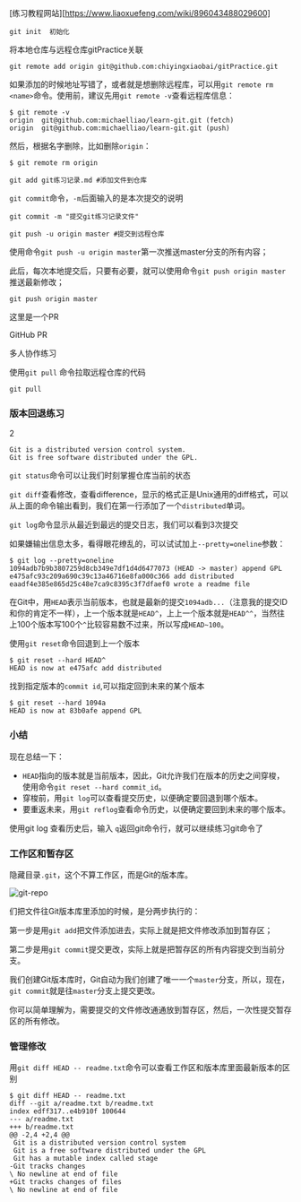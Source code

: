 [练习教程网站][https://www.liaoxuefeng.com/wiki/896043488029600]

```git
git init  初始化
```

将本地仓库与远程仓库gitPractice关联

```git
git remote add origin git@github.com:chiyingxiaobai/gitPractice.git
```

如果添加的时候地址写错了，或者就是想删除远程库，可以用`git remote rm <name>`命令。使用前，建议先用`git remote -v`查看远程库信息：

```git
$ git remote -v
origin  git@github.com:michaelliao/learn-git.git (fetch)
origin  git@github.com:michaelliao/learn-git.git (push)
```

然后，根据名字删除，比如删除`origin`：

```git
$ git remote rm origin
```

```git
git add git练习记录.md #添加文件到仓库 
```

`git commit`命令，`-m`后面输入的是本次提交的说明

```git
git commit -m "提交git练习记录文件"
```

```git
git push -u origin master #提交到远程仓库
```

使用命令`git push -u origin master`第一次推送master分支的所有内容；

此后，每次本地提交后，只要有必要，就可以使用命令`git push origin master`推送最新修改；

```
git push origin master
```



这里是一个PR  

GitHub PR 

多人协作练习

使用`git pull` 命令拉取远程仓库的代码

```git
git pull
```

### 版本回退练习

2 

```
Git is a distributed version control system.
Git is free software distributed under the GPL.
```

`git status`命令可以让我们时刻掌握仓库当前的状态

`git diff`查看修改，查看difference，显示的格式正是Unix通用的diff格式，可以从上面的命令输出看到，我们在第一行添加了一个`distributed`单词。

`git log`命令显示从最近到最远的提交日志，我们可以看到3次提交

如果嫌输出信息太多，看得眼花缭乱的，可以试试加上`--pretty=oneline`参数：

```git
$ git log --pretty=oneline
1094adb7b9b3807259d8cb349e7df1d4d6477073 (HEAD -> master) append GPL
e475afc93c209a690c39c13a46716e8fa000c366 add distributed
eaadf4e385e865d25c48e7ca9c8395c3f7dfaef0 wrote a readme file
```

在Git中，用`HEAD`表示当前版本，也就是最新的提交`1094adb...`（注意我的提交ID和你的肯定不一样），上一个版本就是`HEAD^`，上上一个版本就是`HEAD^^`，当然往上100个版本写100个`^`比较容易数不过来，所以写成`HEAD~100`。

使用`git reset`命令回退到上一个版本

```git
$ git reset --hard HEAD^
HEAD is now at e475afc add distributed
```

找到指定版本的`commit id`,可以指定回到未来的某个版本

```git
$ git reset --hard 1094a
HEAD is now at 83b0afe append GPL
```

### 小结

现在总结一下：

- `HEAD`指向的版本就是当前版本，因此，Git允许我们在版本的历史之间穿梭，使用命令`git reset --hard commit_id`。
- 穿梭前，用`git log`可以查看提交历史，以便确定要回退到哪个版本。
- 要重返未来，用`git reflog`查看命令历史，以便确定要回到未来的哪个版本。

使用git log 查看历史后，输入 `q`返回git命令行，就可以继续练习git命令了

### 工作区和暂存区

隐藏目录`.git`，这个不算工作区，而是Git的版本库。

![git-repo](https://www.liaoxuefeng.com/files/attachments/919020037470528/0)

们把文件往Git版本库里添加的时候，是分两步执行的：

第一步是用`git add`把文件添加进去，实际上就是把文件修改添加到暂存区；

第二步是用`git commit`提交更改，实际上就是把暂存区的所有内容提交到当前分支。

我们创建Git版本库时，Git自动为我们创建了唯一一个`master`分支，所以，现在，`git commit`就是往`master`分支上提交更改。

你可以简单理解为，需要提交的文件修改通通放到暂存区，然后，一次性提交暂存区的所有修改。

### 管理修改

用`git diff HEAD -- readme.txt`命令可以查看工作区和版本库里面最新版本的区别

```git
$ git diff HEAD -- readme.txt
diff --git a/readme.txt b/readme.txt
index edff317..e4b910f 100644
--- a/readme.txt
+++ b/readme.txt
@@ -2,4 +2,4 @@
 Git is a distributed version control system
 Git is a free software distributed under the GPL
 Git has a mutable index called stage
-Git tracks changes
\ No newline at end of file
+Git tracks changes of files
\ No newline at end of file

```

